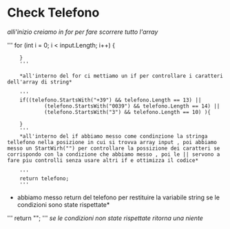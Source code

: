 # Check Telefono

*alli'inizio creiamo in for per fare scorrere tutto l'array* 

''' for (int i = 0; i < input.Length; i++)
        {

        }
        '''

        *all'interno del for ci mettiamo un if per controllare i caratteri dell'array di string*

        ''' 
        if((telefono.StartsWith("+39") && telefono.Length == 13) ||
                (telefono.StartsWith("0039") && telefono.Length == 14) ||
                (telefono.StartsWith("3") && telefono.Length == 10) ){

        }
        '''
        *all'interno del if abbiamo messo come condinzione la stringa tellefono nella posizione in cui si trovva array input , poi abbiamo messo un StartWirh("") per controllare la possizione dei caratteri se corrispondo con la condizione che abbiamo messo , poi le || servono a fare piu controlli senza usare altri if e ottimizza il codice*

        '''
        return telefono;
        '''
* abbiamo messo return del telefono per restituire la variabile string se le condizioni sono state rispettate*

''' return ""; '''
*se le condizioni non state rispettate ritorna una niente*


